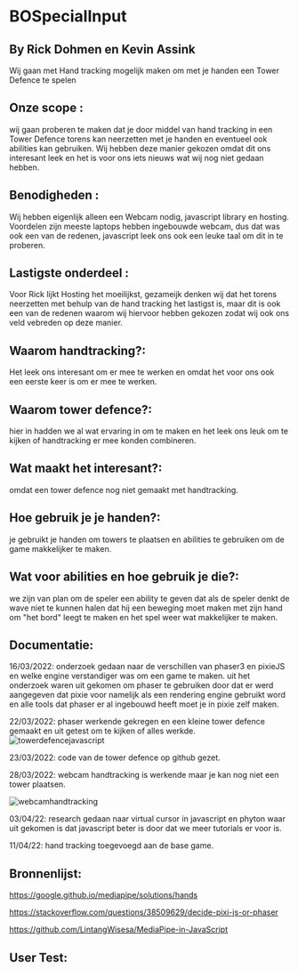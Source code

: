 # BOSpecialInput
## By Rick Dohmen en Kevin Assink
Wij gaan met Hand tracking mogelijk maken om met je handen een Tower Defence te spelen 

## Onze scope : 
wij gaan proberen te maken dat je door middel van hand tracking in een Tower Defence torens kan neerzetten met je handen en eventueel ook abilities kan gebruiken. Wij hebben deze manier gekozen omdat dit ons interesant leek en het is voor ons iets nieuws wat wij nog niet gedaan hebben.

## Benodigheden : 
Wij hebben eigenlijk alleen een Webcam nodig, javascript library en hosting. Voordelen zijn meeste laptops hebben ingebouwde webcam, dus dat was ook een van de redenen, javascript leek ons ook een leuke taal om dit in te proberen. 

## Lastigste onderdeel : 
Voor Rick lijkt Hosting het moeilijkst, gezameijk denken wij dat het torens neerzetten met behulp van de hand tracking het lastigst is, maar dit is ook een van de redenen waarom wij hiervoor hebben gekozen zodat wij ook ons veld vebreden op deze manier.

## Waarom handtracking?:
Het leek ons interesant om er mee te werken en omdat het voor ons ook een eerste keer is om er mee te werken.

## Waarom tower defence?:
hier in hadden we al wat ervaring in om te maken en het leek ons leuk om te kijken of handtracking er mee konden combineren.

## Wat maakt het interesant?:
omdat een tower defence nog niet gemaakt met handtracking.

## Hoe gebruik je je handen?:
je gebruikt je handen om towers te plaatsen en abilities te gebruiken om de game makkelijker te maken.

## Wat voor abilities en hoe gebruik je die?:
we zijn van plan om de speler een ability te geven dat als de speler denkt de wave niet te kunnen halen dat hij een beweging moet maken met zijn hand om "het bord" leegt te maken en het spel weer wat makkelijker te maken.

## Documentatie:
16/03/2022: onderzoek gedaan naar de verschillen van phaser3 en pixieJS en welke engine verstandiger was om een game te maken. uit het onderzoek waren uit gekomen om phaser te gebruiken door dat er werd aangegeven dat pixie voor namelijk als een rendering engine gebruikt word en alle tools dat phaser er al ingebouwd heeft moet je in pixie zelf maken.

22/03/2022:  phaser werkende gekregen en een kleine tower defence gemaakt en uit getest om te kijken of alles werkde.
![towerdefencejavascript](https://user-images.githubusercontent.com/70955143/160368899-355babd2-d990-47eb-bbb7-f94c60ab1713.png)

23/03/2022: code van de tower defence op github gezet.

28/03/2022: webcam handtracking is werkende maar je kan nog niet een tower plaatsen.

![webcamhandtracking](https://user-images.githubusercontent.com/70955143/160368844-0f9e03d5-b12f-479d-ae1c-d24800b21f9d.png)

03/04/22: research gedaan naar virtual cursor in javascript en phyton waar uit gekomen is dat javascript beter is door dat we meer tutorials er voor is.

11/04/22: hand tracking toegevoegd aan de base game.

## Bronnenlijst:
https://google.github.io/mediapipe/solutions/hands

https://stackoverflow.com/questions/38509629/decide-pixi-js-or-phaser

https://github.com/LintangWisesa/MediaPipe-in-JavaScript

## User Test:

